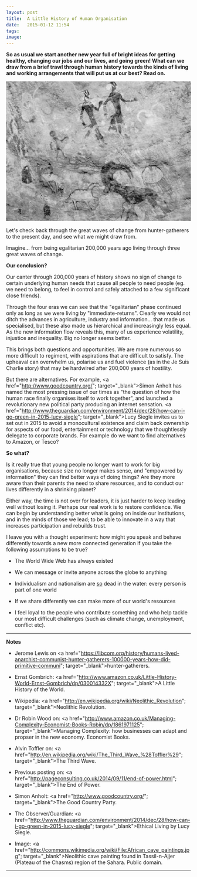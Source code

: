 ```yaml
---
layout: post
title:  A Little History of Human Organisation
date:   2015-01-12 11:54
tags: 
image:
---
```


**So as usual we start another new year full of bright ideas for getting healthy, changing our jobs and our lives, and going green! What can we draw from a brief trawl through human history towards the kinds of living and working arrangements that will put us at our best? Read on.**

![](/libb/images/african-cave-painting.jpg)

Let's check back through the great waves of change from hunter-gatherers to the present day, and see what we might draw from.

<div id="restOfArticle" style="display:none">
<b>Imagine living in a world...</b><br>
 ...with no internet, no phone, no TV, newspaper or post, just rumours. You till the land and makes efforts to scare your neighbours: raiding their cattle, setting fire to their farmsteads, stealing, feuding and fighting. When a big army turns up there is little you can do, you sign up or get killed, so the armies grow bigger. Between unending brutality and wars, tyou did enjoy occasional great advances, such as the Greeks, and the Enlightenment.<br><br>

That we are not asking ourselves a modest question is confirmed by "A Little History of the World" by Ernst Gombrich (published 1936): we have continually re-organised ourselves through countless wars, armies, conquerors, slavery, the Greeks, monastries, crusades, knights, religions, roads, cities, merchants, guilds, life at court, revolutions, enlightenment, industry, machines, communism and commerce.<br><br>

Helpfully others (eg. Alvin Toffler, Robin Wood) identify three big waves that each brought a new and different approach. <br><br>

<b>200,000 years ago: Egalitarian life as Hunter-gatherers</b><br>
In the vast majority of our existence as <b>nomadic hunter-gatherers</b> we are an "immediate-return" community, meaning our food is consumed as soon as it arrives. Our life is egalitarian with women roughly as influential and powerful as men. Unlike today, pressure is not put on anyone to “produce", but instead to “share" whatever we have produced. We do not force force, or assert their wishes, or brag are mercilessly teased, fought, avoided, and, even exiled. Unlike apes we have no "alpha male" or permanent leader. Our early language encourages the hunting skills, the tribes and the rituals to develop.<br><br>

<b>10,000 years ago - The First Wave: Agricultural Settlements</b><br>
As the ice melts, we settle and an <b>agricultural revolution</b> brings a different way of life, called "delayed return", in which food is grown and stored for later, to feed a denser population in larger communities. Trade develops in secondary products such as hides and skins and wool. Food surpluses produce an elite who are not directly engaged in work, and a hierarchy dominates our community and monopolises decision-making. We develop specialise into diverse jobs with new tools. There is growing inequality between the sexes and the trades. The church establishes a hierarchical bureaucracy with written rules and protocols.<br><br>

<b>250 years ago - The Second Wave: Factories and Social Change</b><br>
In the 1700s, the <b>"industrial revolution"</b> comes after an explosion of new knowledge produced by the printing press. Factories located by rivers spawn new communities of workers who, often in poor conditions, produce cheaper goods at higher levels of efficiency with the help of machines. Out of this came profit for the owners, and engineering advances that would drive the ships and cars and aeroplanes that have so expanded our horizons in the last 100 years.<br><br>

But new machines cast huge numbers out of work producing social upheaval with the "luddites" fighting the advances. Poor living conditions give rise to the search for better forms of governance, and social movements in the form of communism and trades unions. Workers became more literate and more mobile.<br><br> 

By the middle of the 20th century the obvious answer to how to organise is "get big: small people can no longer hold their own against centralised hierarchical organisations such as General Motors, the Catholic Church or the Red Army. Big organisations based on the "rational bureaucracy" of Max Weber offer: specific jobs with defined rights and obligations, authority levels, supervision and subordination, lots of communication and documents, recruitment based on competence and experience ( – not on family or personal connections), rules applying to everyone regardless of social status, family or religious or political links. (See <a href="http://pageconsulting.co.uk/2014/09/11/end-of-power.html"; target="_blank">The End of Power</a>).<br><br>

<b>50 years ago - The Third Wave: Shifting Information and Power</b><br>
In today’s highly inter-connected <b>"information age"</b> in which technology is changing our world with high speed information (from telegraph, to telephone, radio, TV, mobile phone and internet), more of us are for the first time seeing how humans are living globally, while our lives are being rocked by the consequent social, political and economic forces. <br><br>

</div>
<a onclick="showMoreOrLess(this,'restOfArticle');">Imagine... from being egalitarian 200,000 years ago living through three great waves of change.</a>

**Our conclusion?** 

Our canter through 200,000 years of history shows no sign of change to certain underlying human needs that cause all people to need people (eg. we need to belong, to feel in control and safely attached to a few significant close friends). 

Through the four eras we can see that the "egalitarian" phase continued only as long as we were living by "immediate-returns". Clearly we would not ditch the advances in agriculture, industry and information... that made us specialised, but these also made us hierarchical and increasingly less equal. As the new information flow reveals this, many of us experience volatility, injustice and inequality. Big no longer seems better. 

This brings both questions and opportunities. We are more numerous so more difficult to regiment, with aspirations that are difficult to satisfy. The upheaval can overwhelm us, polarise us and fuel violence (as in the Je Suis Charlie story) that may be hardwired after 200,000 years of hostility. 

But there are alternatives. For example, <a href="http://www.goodcountry.org/"; target="_blank">Simon Anholt</a> has named the most pressing issue of our times as "the question of how the human race finally organises itself to work together", and launched a revolutionary new political party producing an internet sensation. <a href="http://www.theguardian.com/environment/2014/dec/28/how-can-i-go-green-in-2015-lucy-siegle"; target="_blank">Lucy Siegle</a> invites us to set out in 2015 to avoid a monocultural existence and claim back ownership for aspects of our food, entertainment or technology that we thoughtlessly delegate to corporate brands. For example do we want to find alternatives to Amazon, or Tesco?

**So what?**

Is it really true that young people no longer want to work for big organisations, because size no longer makes sense, and "empowered by information" they can find better ways of doing things? Are they more aware than their parents the need to share resources, and to conduct our lives differently in a shrinking planet? 

Either way, the time is not over for leaders, it is just harder to keep leading well without losing it. Perhaps our real work is to restore confidence. We can begin by understanding better what is going on inside our institutions, and in the minds of those we lead; to be able to innovate in a way that increases participation and rebuilds trust. 

I leave you with a thought experiment: how might you speak and behave differently towards a new more connected generation if you take the following assumptions to be true? 

* The World Wide Web has always existed

* We can message or invite anyone across the globe to anything

* Individualism and nationalism are <u>so</u> dead in the water: every person is part of one world

* If we share differently we can make more of our world's resources
 
* I feel loyal to the people who contribute something and who help tackle our most difficult challenges (such as climate change, unemployment, conflict etc).

__________________

<b>Notes</b>

* Jerome Lewis on <a href="https://libcom.org/history/humans-lived-anarchist-communist-hunter-gatherers-100000-years-how-did-primitive-communi"; target="_blank">hunter-gatherers</a>.

* Ernst Gombrich: <a href="http://www.amazon.co.uk/Little-History-World-Ernst-Gombrich/dp/030014332X"; target="_blank">A Little History of the World</a>.

* Wikipedia: <a href="http://en.wikipedia.org/wiki/Neolithic_Revolution"; target="_blank">Neolithic Revolution</a>.

* Dr Robin Wood on: <a href="http://www.amazon.co.uk/Managing-Complexity-Economist-Books-Robin/dp/1861971125"; target="_blank">Managing Complexity: how businesses can adapt and propser in the new economy</a>. Economist Books.

* Alvin Toffler on: <a href="http://en.wikipedia.org/wiki/The_Third_Wave_%28Toffler%29"; target="_blank">The Third Wave</a>.

* Previous posting on: <a href="http://pageconsulting.co.uk/2014/09/11/end-of-power.html"; target="_blank">The End of Power</a>.

* Simon Anholt: <a href="http://www.goodcountry.org/"; target="_blank">The Good Country Party</a>.

* The Observer/Guardian: <a href="http://www.theguardian.com/environment/2014/dec/28/how-can-i-go-green-in-2015-lucy-siegle"; target="_blank">Ethical Living</a> by Lucy Siegle.

* Image: <a href="http://commons.wikimedia.org/wiki/File:African_cave_paintings.jpg"; target="_blank">Neolithic cave painting</a> found in Tassil-n-Ajjer (Plateau of the Chasms) region of the Sahara. Public domain.

__________________

